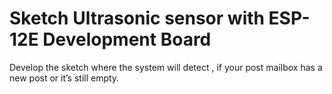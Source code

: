 # Sketch Ultrasonic sensor with  ESP-12E Development Board

Develop the sketch where the system will detect , if your post mailbox has a new post or it’s still empty.
